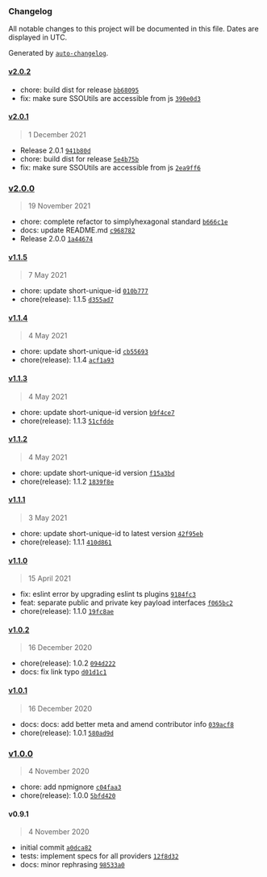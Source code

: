 ### Changelog

All notable changes to this project will be documented in this file. Dates are displayed in UTC.

Generated by [`auto-changelog`](https://github.com/CookPete/auto-changelog).

#### [v2.0.2](https://github.com/simplyhexagonal/session-sso/compare/v2.0.1...v2.0.2)

- chore: build dist for release [`bb68095`](https://github.com/simplyhexagonal/session-sso/commit/bb68095211c2a7ca4396ecdfd01506fef9f130c2)
- fix: make sure SSOUtils are accessible from js [`390e0d3`](https://github.com/simplyhexagonal/session-sso/commit/390e0d3ecda80b1dbe8cc782c1ae3d4b4375d3a7)

#### [v2.0.1](https://github.com/simplyhexagonal/session-sso/compare/v2.0.0...v2.0.1)

> 1 December 2021

- Release 2.0.1 [`941b80d`](https://github.com/simplyhexagonal/session-sso/commit/941b80db4f38291e37d30a5352edcb158f9299d5)
- chore: build dist for release [`5e4b75b`](https://github.com/simplyhexagonal/session-sso/commit/5e4b75bbc2a296654fac108e3539c72a38cb2f96)
- fix: make sure SSOUtils are accessible from js [`2ea9ff6`](https://github.com/simplyhexagonal/session-sso/commit/2ea9ff6ecde8c93a8f47a0a0acc43a33f4424846)

### [v2.0.0](https://github.com/simplyhexagonal/session-sso/compare/v1.1.5...v2.0.0)

> 19 November 2021

- chore: complete refactor to simplyhexagonal standard [`b666c1e`](https://github.com/simplyhexagonal/session-sso/commit/b666c1e16bd2c77d3f8e0167bf8a914707d92abc)
- docs: update README.md [`c968782`](https://github.com/simplyhexagonal/session-sso/commit/c968782d694e506c14affa1a61441daf7fba26cd)
- Release 2.0.0 [`1a44674`](https://github.com/simplyhexagonal/session-sso/commit/1a44674fdce581a825592f8f3d89c995e8c687d8)

#### [v1.1.5](https://github.com/simplyhexagonal/session-sso/compare/v1.1.4...v1.1.5)

> 7 May 2021

- chore: update short-unique-id [`010b777`](https://github.com/simplyhexagonal/session-sso/commit/010b77720821ebd5bba7a15d43b9687873bc1499)
- chore(release): 1.1.5 [`d355ad7`](https://github.com/simplyhexagonal/session-sso/commit/d355ad7f941e095dbd73286911cf4656e69ee9eb)

#### [v1.1.4](https://github.com/simplyhexagonal/session-sso/compare/v1.1.3...v1.1.4)

> 4 May 2021

- chore: update short-unique-id [`cb55693`](https://github.com/simplyhexagonal/session-sso/commit/cb556934d044ec75f3990e91181a48a937ac7a62)
- chore(release): 1.1.4 [`acf1a93`](https://github.com/simplyhexagonal/session-sso/commit/acf1a93a8be07f28ec7fb59bb2df001d7c813d93)

#### [v1.1.3](https://github.com/simplyhexagonal/session-sso/compare/v1.1.2...v1.1.3)

> 4 May 2021

- chore: update short-unique-id version [`b9f4ce7`](https://github.com/simplyhexagonal/session-sso/commit/b9f4ce763db8035b97bac9997eadbd2b6dd4d53b)
- chore(release): 1.1.3 [`51cfdde`](https://github.com/simplyhexagonal/session-sso/commit/51cfdde741c2ba1a583d5d2707e073562d0a1aa3)

#### [v1.1.2](https://github.com/simplyhexagonal/session-sso/compare/v1.1.1...v1.1.2)

> 4 May 2021

- chore: update short-unique-id version [`f15a3bd`](https://github.com/simplyhexagonal/session-sso/commit/f15a3bd2c4992e3cd8064421246e0ca5373255ab)
- chore(release): 1.1.2 [`1839f8e`](https://github.com/simplyhexagonal/session-sso/commit/1839f8e5430dffd0afc695687014ba4cf01594ee)

#### [v1.1.1](https://github.com/simplyhexagonal/session-sso/compare/v1.1.0...v1.1.1)

> 3 May 2021

- chore: update short-unique-id to latest version [`42f95eb`](https://github.com/simplyhexagonal/session-sso/commit/42f95ebd1f141a906d3a2ca0189794bc848e77ca)
- chore(release): 1.1.1 [`410d861`](https://github.com/simplyhexagonal/session-sso/commit/410d861f4e50f02e0df3e65457c3750e33f71c40)

#### [v1.1.0](https://github.com/simplyhexagonal/session-sso/compare/v1.0.2...v1.1.0)

> 15 April 2021

- fix: eslint error by upgrading eslint ts plugins [`9184fc3`](https://github.com/simplyhexagonal/session-sso/commit/9184fc3a4d2ba550237f1944d649ac41409e4db9)
- feat: separate public and private key payload interfaces [`f065bc2`](https://github.com/simplyhexagonal/session-sso/commit/f065bc2542c96394bb7b18010461e0639499495c)
- chore(release): 1.1.0 [`19fc8ae`](https://github.com/simplyhexagonal/session-sso/commit/19fc8aefe1e7db164684f04dcb6df90dd341f154)

#### [v1.0.2](https://github.com/simplyhexagonal/session-sso/compare/v1.0.1...v1.0.2)

> 16 December 2020

- chore(release): 1.0.2 [`094d222`](https://github.com/simplyhexagonal/session-sso/commit/094d2220ce82a2e774955b4e1f8e82c6c2651075)
- docs: fix link typo [`d01d1c1`](https://github.com/simplyhexagonal/session-sso/commit/d01d1c11f82cac9c25be93cabb2064a5b33c98ec)

#### [v1.0.1](https://github.com/simplyhexagonal/session-sso/compare/v1.0.0...v1.0.1)

> 16 December 2020

- docs: docs: add better meta and amend contributor info [`039acf8`](https://github.com/simplyhexagonal/session-sso/commit/039acf8a132e8b5a9b74cc014c944837ddbdaf74)
- chore(release): 1.0.1 [`580ad9d`](https://github.com/simplyhexagonal/session-sso/commit/580ad9deca16e6257faeb4819bb14021746be0ef)

### [v1.0.0](https://github.com/simplyhexagonal/session-sso/compare/v0.9.1...v1.0.0)

> 4 November 2020

- chore: add npmignore [`c04faa3`](https://github.com/simplyhexagonal/session-sso/commit/c04faa3595fbcf1174bae408bdfd5f53d7ed5e5b)
- chore(release): 1.0.0 [`5bfd420`](https://github.com/simplyhexagonal/session-sso/commit/5bfd42016a8842d88ade8761606ec17a2871fa7c)

#### v0.9.1

> 4 November 2020

- initial commit [`a0dca82`](https://github.com/simplyhexagonal/session-sso/commit/a0dca82c9088ff0d549dd14188be48b41186c3e9)
- tests: implement specs for all providers [`12f8d32`](https://github.com/simplyhexagonal/session-sso/commit/12f8d32813c734864be459409a3c1c4af2f9a453)
- docs: minor rephrasing [`98533a0`](https://github.com/simplyhexagonal/session-sso/commit/98533a0930b22bce2a68d7353494c834d8329bdf)

